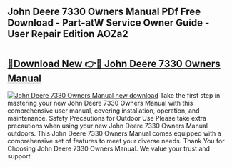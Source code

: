 ## John Deere 7330 Owners Manual PDf Free Download - Part-atW Service Owner Guide - User Repair Edition AOZa2

# <h2><a href="http://bc9556.oget.top/?id=John+Deere+7330+Owners+Manual">🔗Download New 👉🔴 John Deere 7330 Owners Manual</a></h2>

[![John Deere 7330 Owners Manual new download](https://i.imgur.com/5g1atiW.png)](http://bc9556.oget.top/?id=John+Deere+7330+Owners+Manual)
Take the first step in mastering your new John Deere 7330 Owners Manual with this comprehensive user manual, covering installation, operation, and maintenance. Safety Precautions for Outdoor Use Please take extra precautions when using your new John Deere 7330 Owners Manual outdoors. This John Deere 7330 Owners Manual comes equipped with a comprehensive set of features to meet your diverse needs. Thank You for Choosing John Deere 7330 Owners Manual. We value your trust and support.
